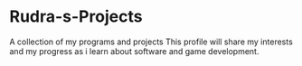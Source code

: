 # Rudra-s-Projects
A collection of my programs and projects
This profile will share my interests and my progress as i learn about software and game development. 
